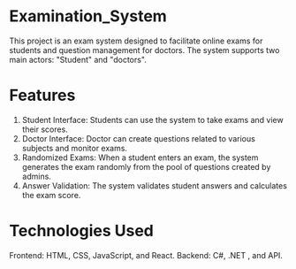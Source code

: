 # Examination_System
This project is an exam system designed to facilitate online exams for students and question management for doctors. The system supports two main actors: "Student" and "doctors".
# Features
1) Student Interface: Students can use the system to take exams and view their scores.
2) Doctor Interface: Doctor can create questions related to various subjects and monitor exams.
3) Randomized Exams: When a student enters an exam, the system generates the exam randomly from the pool of questions created by admins.
4) Answer Validation: The system validates student answers and calculates the exam score.

# Technologies Used
Frontend: HTML, CSS, JavaScript, and React.
Backend: C#, .NET , and API.
